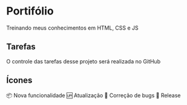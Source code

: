 # Portifólio

Treinando meus conhecimentos em HTML, CSS e JS

## Tarefas

O controle das tarefas desse projeto será realizada no GitHub

## Ícones

:package: Nova funcionalidade
:up: Atualização
:bug: Correção de bugs
:checkered_flag: Release


